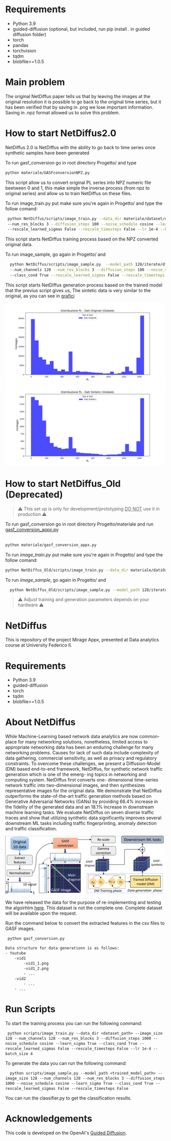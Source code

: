 # Requirements

- Python 3.9
- guided-diffusion (optional, but included, run pip install . in guided diffusion folder)
- torch
- pandas
- torchvision
- tqdm
- blobfile>=1.0.5

# Main problem
The original NetDiffus paper tells us that by leaving the images at the original resolution it is possible to go back to the original time series, but it has been verified that by saving in .png we lose important information.
Saving in .npz format allowed us to solve this problem.

# How to start NetDiffus2.0
NetDiffus 2.0 is NetDiffus with the ability to go back to time series once synthetic samples have been generated

To run gasf_conversion go in root directory Progetto/ and type 

```bash
python materiale/GASFconversionNPZ.py

```
This script allow us to convert original PL series into NPZ numeric file beetween 0 and 1, this make simple the
inverse process (from npz to original series) and allow us to train NetDiffus on these files.

To run image_train.py put make sure you're again in Progetto/ and type the follow comand:

```bash
 python NetDiffus/scripts/image_train.py --data_dir materiale/dataset/datasetConNPZ --image_size 10 --num_channels 128 
 --num_res_blocks 3 --diffusion_steps 100 --noise_schedule cosine --learn_sigma True --class_cond True 
 --rescale_learned_sigmas False --rescale_timesteps False --lr 1e-4 --batch_size 4
```
This script starts NetDiffus training process based on the NPZ converted original data.


To run image_sample, go again in Progetto/ and

```bash
  python NetDiffus/scripts/image_sample.py  --model_path 128/iterate/df/synth_models/model001000.pt --image_size 10 
  --num_channels 128 --num_res_blocks 3 --diffusion_steps 100 --noise_schedule cosine --learn_sigma True 
  --class_cond True --rescale_learned_sigmas False --rescale_timesteps False
```
This script starts NetDiffus generation process based on the trained model that the previus script gives us,
The sintetic data is very similar to the original, as you can see in [grafici](materiale/GraficiDistribuzione/Grafici)

<img src="materiale/GraficiDistribuzione/Grafici/Globale/Confronto_Originale_Globale.png">
<img src="materiale/GraficiDistribuzione/Grafici/Globale/Confronto_Sintetico_Globale.png">



# How to start NetDiffus_Old (Deprecated)

> :warning: This set up is only for development/prototyping <u>DO NOT</u> use it in production :warning:


To run gasf_conversion go in root directory Progetto/materiale and run [gasf_conversion_appx.py](materiale/gasf_conversion_appx.py)

```bash

python materiale/gasf_conversion_appx.py 

```


To run _image_train.py_ put make sure you're again in Progetto/ and type the follow comand:

```bash
python NetDiffus_Old/scripts/image_train.py --data_dir materiale/datiOriginali_GASF --image_size 128 --num_channels 128 --num_res_blocks 3 --diffusion_steps 100 --noise_schedule cosine --learn_sigma True --class_cond True --rescale_learned_sigmas False --rescale_timesteps False --lr 5e-5 --batch_size 1
```

To run _image_sample_, go again in Progetto/ and

```bash
  python NetDiffus_Old/scripts/image_sample.py --model_path 128/iterate/df/synth_models/model003000.pt --image_size 10 --num_channels 128 --num_res_blocks 3 --diffusion_steps 100 --noise_schedule cosine --learn_sigma True --class_cond True --rescale_learned_sigmas False --rescale_timesteps False
```
> :warning: Adjust training and generation parameters depends on your hardware :warning:

# NetDiffus
This is repository of the project Mirage Appx, presented at Data analytics course at University Federico II.

# Requirements

- Python 3.9
- guided-diffusion
- torch
- tqdm
- blobfile>=1.0.5

# About NetDiffus

While Machine-Learning based network data analytics are now common-
place for many networking solutions, nonetheless, limited access to appropriate
networking data has been an enduring challenge for many networking problems.
Causes for lack of such data include complexity of data gathering, commercial
sensitivity, as well as privacy and regulatory constraints. To overcome these
challenges, we present a Diffusion-Model (DM) based end-to-end framework,
NetDiffus, for synthetic network traffic generation which is one of the emerg-
ing topics in networking and computing system. NetDiffus first converts one-
dimensional time-series network traffic into two-dimensional images, and then
synthesizes representative images for the original data. We demonstrate that
NetDiffus outperforms the state-of-the-art traffic generation methods based on
Generative Adversarial Networks (GANs) by providing 66.4% increase in the
fidelity of the generated data and an 18.1% increase in downstream machine
learning tasks. We evaluate NetDiffus on seven diverse traffic traces and show
that utilizing synthetic data significantly improves several downstream ML tasks
including traffic fingerprinting, anomaly detection and traffic classification.

<img src="img.png">

We have released the data for the purpose of re-implementing and testing the algoirhtm [here](https://drive.google.com/drive/folders/1qoNrghez1vffgApGe9SnUXSzV9fx6unz?usp=sharing). This dataset is not the complete one. Complete dataset will be available upon the request.

Run the command below to convert the extracted features in the csv files to GASF images.
```commandline
 python gasf_conversion.py
```

    Data structure for data generationn is as follows:
    - Youtube
        -vid1
            -vid1_1.png
            -vid1_2.png
            - ...
        -vid2
            - ...
        - ...

# Run Scripts

To start the training process you can run the following command:

```commandline
 python scripts/image_train.py --data_dir <dataset_path> --image_size 128 --num_channels 128 --num_res_blocks 3 --diffusion_steps 1000 --noise_schedule cosine --learn_sigma True --class_cond True --rescale_learned_sigmas False --rescale_timesteps False --lr 1e-4 --batch_size 4
```

To generate the data you can run the following command:

```commandline
  python scripts/image_sample.py --model_path <trained_model_path> --image_size 128 --num_channels 128 --num_res_blocks 3 --diffusion_steps 1000 --noise_schedule cosine --learn_sigma True --class_cond True --rescale_learned_sigmas False --rescale_timesteps False
```

You can run the classifier.py to get the classification results.

# Acknowledgements
This code is developed on the OpenAI's [Guided Diffusion](https://github.com/openai/guided-diffusion).
